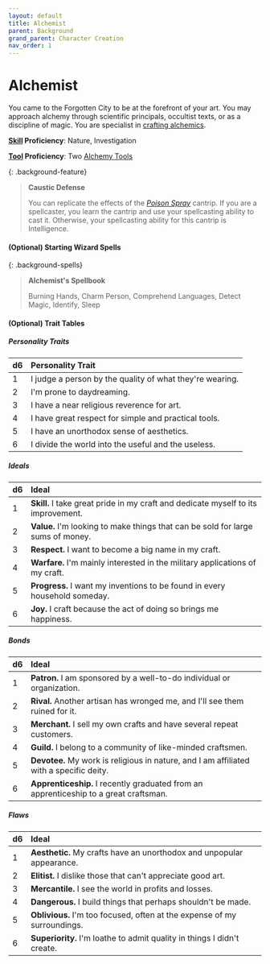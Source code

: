 ```yaml
---
layout: default
title: Alchemist
parent: Background
grand_parent: Character Creation
nav_order: 1
---
```



# Alchemist

You came to the Forgotten City to be at the forefront of your art. You may approach alchemy through scientific principals, occultist texts, or as a discipline of magic. You are specialist in [crafting alchemics](../../adventuring/downtime/alchemy).

**[Skill](../../more/skills) Proficiency**: Nature, Investigation

**[Tool](../../more/tools) Proficiency**: Two [Alchemy Tools](../../more/tools)


{: .background-feature}
> **Caustic Defense**
>
> You can replicate the effects of the [*Poison Spray*](../../../srd_spells/poison_spray) cantrip. If you are a spellcaster, you learn the cantrip and use your spellcasting ability to cast it. Otherwise, your spellcasting ability for this cantrip is Intelligence.

#### (Optional) Starting Wizard Spells

{: .background-spells}
> **Alchemist's Spellbook**
> 
> Burning Hands, Charm Person, Comprehend Languages, Detect Magic, Identify, Sleep

#### (Optional) Trait Tables

##### Personality Traits

| d6   | Personality Trait                                        |
| :--- | :------------------------------------------------------- |
| 1    | I judge a person by the quality of what they're wearing. |
| 2    | I'm prone to daydreaming.                                |
| 3    | I have a near religious reverence for art.               |
| 4    | I have great respect for simple and practical tools.     |
| 5    | I have an unorthodox sense of aesthetics.                |
| 6    | I divide the world into the useful and the useless.      |


##### Ideals

| d6   | Ideal                                                                             |
| :--- | :-------------------------------------------------------------------------------- |
| 1    | **Skill.** I take great pride in my craft and dedicate myself to its improvement. |
| 2    | **Value.** I'm looking to make things that can be sold for large sums of money.   |
| 3    | **Respect.** I want to become a big name in my craft.                             |
| 4    | **Warfare.** I'm mainly interested in the military applications of my craft.      |
| 5    | **Progress.** I want my inventions to be found in every household someday.        |
| 6    | **Joy.** I craft because the act of doing so brings me happiness.                 |


##### Bonds

| d6   | Ideal                                                                                   |
| :--- | :-------------------------------------------------------------------------------------- |
| 1    | **Patron.** I am sponsored by a well-to-do individual or organization.                  |
| 2    | **Rival.** Another artisan has wronged me, and I'll see them ruined for it.             |
| 3    | **Merchant.** I sell my own crafts and have several repeat customers.                   |
| 4    | **Guild.** I belong to a community of like-minded craftsmen.                            |
| 5    | **Devotee.** My work is religious in nature, and I am affiliated with a specific deity. |
| 6    | **Apprenticeship.** I recently graduated from an apprenticeship to a great craftsman.   |


##### Flaws

| d6   | Ideal                                                                    |
| :--- | :----------------------------------------------------------------------- |
| 1    | **Aesthetic.** My crafts have an unorthodox and unpopular appearance.    |
| 2    | **Elitist.** I dislike those that can't appreciate good art.             |
| 3    | **Mercantile.** I see the world in profits and losses.                   |
| 4    | **Dangerous.** I build things that perhaps shouldn't be made.            |
| 5    | **Oblivious.** I'm too focused, often at the expense of my surroundings. |
| 6    | **Superiority.** I'm loathe to admit quality in things I didn't create.  |